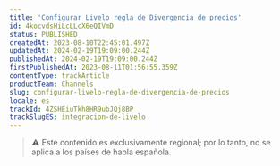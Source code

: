```yaml
---
title: 'Configurar Livelo regla de Divergencia de precios'
id: 4kocvdsHiLcLLcX6eQIVmD
status: PUBLISHED
createdAt: 2023-08-10T22:45:01.497Z
updatedAt: 2024-02-19T19:09:00.244Z
publishedAt: 2024-02-19T19:09:00.244Z
firstPublishedAt: 2023-08-11T01:56:55.359Z
contentType: trackArticle
productTeam: Channels
slug: configurar-livelo-regla-de-divergencia-de-precios
locale: es
trackId: 4ZSHEiuTkh8HR9ubJQj8BP
trackSlugES: integracion-de-livelo
---
```


>⚠️ Este contenido es exclusivamente regional; 
> por lo tanto, no se aplica a los países de habla española.
